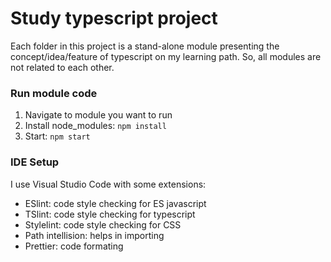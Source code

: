 # Study typescript project

Each folder in this project is a stand-alone module presenting the concept/idea/feature of typescript on my learning path. So, all modules are not related to each other.

### Run module code

1. Navigate to module you want to run
2. Install node_modules: `npm install`
3. Start: `npm start`

### IDE Setup

I use Visual Studio Code with some extensions:

- ESlint: code style checking for ES javascript
- TSlint: code style checking for typescript
- Stylelint: code style checking for CSS
- Path intellision: helps in importing
- Prettier: code formating
